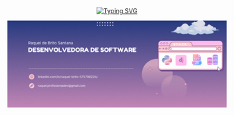 <div align="center">
  <a href="https://git.io/typing-svg">
    <img src="https://readme-typing-svg.demolab.com?font=Doto&size=30&pause=800&color=EF82C1&width=800&lines=Bem+vindo+ao+meu+perfil!+%F0%9F%90%88%E2%80%8D%E2%AC%9B" alt="Typing SVG" />
  </a>
</div>

<p align="center">
  <img src="src/header.gif" alt="Header" />
</p>

